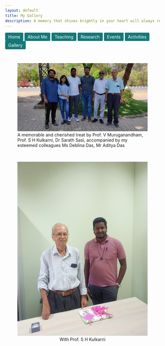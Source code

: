 ```yaml
---
layout: default
title: My Gallery
description: A memory that shines brightly in your heart will always remind you...
---
```

<a href="index" class="btn" style="display: inline-block; padding: 5px 10px; background-color: #157878; color: white; text-decoration: none; border-radius: 3px;">Home</a>  <a href="about" class="btn" style="display: inline-block; padding: 5px 10px; background-color: #157878; color: white; text-decoration: none; border-radius: 3px;">About Me</a> <a href="teaching" class="btn" style="display: inline-block; padding: 5px 10px; background-color: #157878; color: white; text-decoration: none; border-radius: 3px;">Teaching</a>  <a href="research" class="btn" style="display: inline-block; padding: 5px 10px; background-color: #157878; color: white; text-decoration: none; border-radius: 3px;">Research</a>  <a href="event" class="btn" style="display: inline-block; padding: 5px 10px; background-color: #157878; color: white; text-decoration: none; border-radius: 3px;">Events</a>  <a href="activities" class="btn" style="display: inline-block; padding: 5px 10px; background-color: #157878; color: white; text-decoration: none; border-radius: 3px;">Activities</a> <a href="gallery" class="btn" style="display: inline-block; padding: 5px 10px; background-color: #157878; color: white; text-decoration: none; border-radius: 3px;">Gallery</a>

<br/>

<figure class="image">
  <img width="800"  src="images/professor.jpg" alt="professors">
  <figcaption> A memorable and cherished treat by Prof. V Muruganandham, Prof. S H Kulkarni, Dr Sarath Sasi, accompanied by my esteemed colleagues Ms Deblina Das, Mr Aditya Das </figcaption>
</figure>


<br/>

<figure class="image">
  <img width="800"  src="images/kulkarni.jpg" alt="kulkarni">
  <figcaption align="center"> With Prof. S H Kulkarni </figcaption>
</figure>
